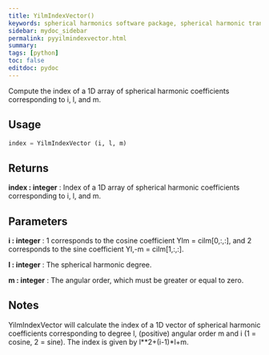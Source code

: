 ```yaml
---
title: YilmIndexVector()
keywords: spherical harmonics software package, spherical harmonic transform, legendre functions, multitaper spectral analysis, fortran, Python, gravity, magnetic field
sidebar: mydoc_sidebar
permalink: pyyilmindexvector.html
summary:
tags: [python]
toc: false
editdoc: pydoc
---
```


Compute the index of a 1D array of spherical harmonic coefficients
corresponding to i, l, and m.

## Usage

```python
index = YilmIndexVector (i, l, m)
```

## Returns

**index : integer**
:   Index of a 1D array of spherical harmonic coefficients corresponding
        to i, l, and m.

## Parameters

**i : integer**
:   1 corresponds to the cosine coefficient Ylm = cilm[0,:,:], and 2
        corresponds to the sine coefficient Yl,-m = cilm[1,:,:].

**l : integer**
:   The spherical harmonic degree.

**m : integer**
:   The angular order, which must be greater or equal to zero.

## Notes

YilmIndexVector will calculate the index of a 1D vector of spherical
harmonic coefficients corresponding to degree l, (positive) angular order
m and i (1 = cosine, 2 = sine). The index is given by l\*\*2+(i-1)\*l+m.
    